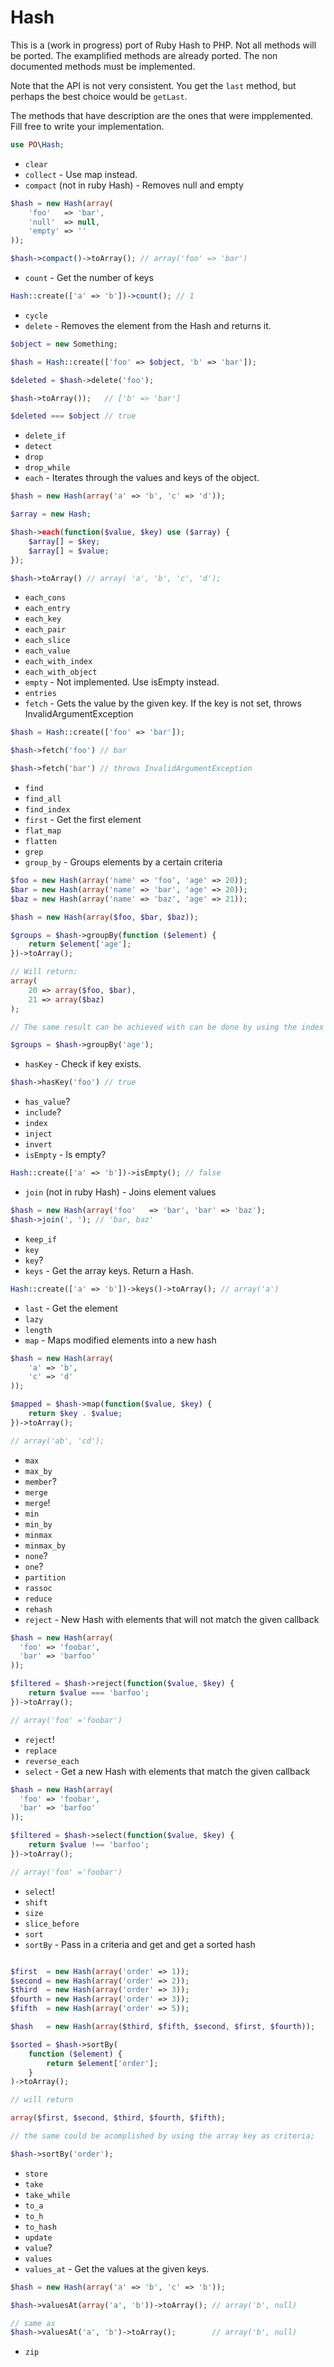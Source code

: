 # Hash

This is a (work in progress) port of Ruby Hash to PHP. Not all methods will be ported.
The examplified methods are already ported. The non documented methods must be implemented.

Note that the API is not very consistent. You get the ```last``` method, but perhaps the best choice would be ```getLast```.

The methods that have description are the ones that were impplemented. Fill free to write your implementation.

```php
use PO\Hash;
```

- ```clear```
- ```collect``` - Use map instead.
- ```compact``` (not in ruby Hash) - Removes null and empty

```php
$hash = new Hash(array(
    'foo'   => 'bar',
    'null'  => null,
    'empty' => ''
));

$hash->compact()->toArray(); // array('foo' => 'bar')
```

- ```count``` - Get the number of keys

```php
Hash::create(['a' => 'b'])->count(); // 1
```

- ```cycle```
- ```delete``` - Removes the element from the Hash and returns it.

```php
$object = new Something;

$hash = Hash::create(['foo' => $object, 'b' => 'bar']);

$deleted = $hash->delete('foo');

$hash->toArray());   // ['b' => 'bar']

$deleted === $object // true
```

- ```delete_if```
- ```detect```
- ```drop```
- ```drop_while```
- ```each``` - Iterates through the values and keys of the object.

```php
$hash = new Hash(array('a' => 'b', 'c' => 'd'));

$array = new Hash;

$hash->each(function($value, $key) use ($array) {
    $array[] = $key;
    $array[] = $value;
});

$hash->toArray() // array( 'a', 'b', 'c', 'd');
```

- ```each_cons```
- ```each_entry```
- ```each_key```
- ```each_pair```
- ```each_slice```
- ```each_value```
- ```each_with_index```
- ```each_with_object```
- ```empty``` - Not implemented. Use isEmpty instead.
- ```entries```
- ```fetch``` - Gets the value by the given key. If the key is not set, throws InvalidArgumentException

```php
$hash = Hash::create(['foo' => 'bar']);

$hash->fetch('foo') // bar

$hash->fetch('bar') // throws InvalidArgumentException
```

- ```find```
- ```find_all```
- ```find_index```
- ```first``` - Get the first element
- ```flat_map```
- ```flatten```
- ```grep```
- ```group_by``` - Groups elements by a certain criteria

```php
$foo = new Hash(array('name' => 'foo', 'age' => 20));
$bar = new Hash(array('name' => 'bar', 'age' => 20));
$baz = new Hash(array('name' => 'baz', 'age' => 21));

$hash = new Hash(array($foo, $bar, $baz));

$groups = $hash->groupBy(function ($element) {
    return $element['age'];
})->toArray();

// Will return:
array(
    20 => array($foo, $bar),
    21 => array($baz)
);

// The same result can be achieved with can be done by using the index

$groups = $hash->groupBy('age');

```

- ```hasKey```  - Check if key exists.

```php
$hash->hasKey('foo') // true
```

- ```has_value```?
- ```include```?
- ```index```
- ```inject```
- ```invert```
- ```isEmpty``` - Is empty?

```php
Hash::create(['a' => 'b'])->isEmpty(); // false
```
- ```join``` (not in ruby Hash) - Joins element values

```php
$hash = new Hash(array('foo'   => 'bar', 'bar' => 'baz');
$hash->join(', '); // 'bar, baz'
```

- ```keep_if```
- ```key```
- ```key```?
- ```keys``` -  Get the array keys. Return a Hash.

```php
Hash::create(['a' => 'b'])->keys()->toArray(); // array('a')
```

- ```last``` - Get the element
- ```lazy```
- ```length```
- ```map``` - Maps modified elements into a new hash

```php
$hash = new Hash(array(
    'a' => 'b',
    'c' => 'd'
));

$mapped = $hash->map(function($value, $key) {
    return $key . $value;
})->toArray();

// array('ab', 'cd');
```

- ```max```
- ```max_by```
- ```member```?
- ```merge```
- ```merge```!
- ```min```
- ```min_by```
- ```minmax```
- ```minmax_by```
- ```none```?
- ```one```?
- ```partition```
- ```rassoc```
- ```reduce```
- ```rehash```
- ```reject``` -  New Hash with elements that will not match the given callback

```php
$hash = new Hash(array(
  'foo' => 'foobar',
  'bar' => 'barfoo'
));

$filtered = $hash->reject(function($value, $key) {
    return $value === 'barfoo';
})->toArray();

// array('foo' ='foobar')
```

- ```reject```!
- ```replace```
- ```reverse_each```
- ```select``` - Get a new Hash with elements that match the given callback

```php
$hash = new Hash(array(
  'foo' => 'foobar',
  'bar' => 'barfoo'
));

$filtered = $hash->select(function($value, $key) {
    return $value !== 'barfoo';
})->toArray();

// array('foo' ='foobar')
```

- ```select```!
- ```shift```
- ```size```
- ```slice_before```
- ```sort```
- ```sortBy``` - Pass in a criteria and get and get a sorted hash

```php

$first  = new Hash(array('order' => 1));
$second = new Hash(array('order' => 2));
$third  = new Hash(array('order' => 3));
$fourth = new Hash(array('order' => 3));
$fifth  = new Hash(array('order' => 5));

$hash   = new Hash(array($third, $fifth, $second, $first, $fourth));

$sorted = $hash->sortBy(
    function ($element) {
        return $element['order'];
    }
)->toArray();

// will return

array($first, $second, $third, $fourth, $fifth);

// the same could be acomplished by using the array key as criteria;

$hash->sortBy('order');

```

- ```store```
- ```take```
- ```take_while```
- ```to_a```
- ```to_h```
- ```to_hash```
- ```update```
- ```value```?
- ```values```
- ```values_at``` - Get the values at the given keys.

```php
$hash = new Hash(array('a' => 'b', 'c' => 'b'));

$hash->valuesAt(array('a', 'b'))->toArray(); // array('b', null)

// same as
$hash->valuesAt('a', 'b')->toArray();        // array('b', null)
```

- ```zip```
